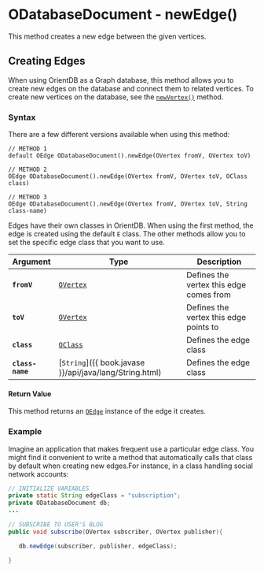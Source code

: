 
# ODatabaseDocument - newEdge()

This method creates a new edge between the given vertices.

## Creating Edges

When using OrientDB as a Graph database, this method allows you to create new edges on the database and connect them to related vertices.  To create new vertices on the database, see the [`newVertex()`](newVertex.md) method.

### Syntax

There are a few different versions available when using this method:

```
// METHOD 1
default OEdge ODatabaseDocument().newEdge(OVertex fromV, OVertex toV)

// METHOD 2
OEdge ODatabaseDocument().newEdge(OVertex fromV, OVertex toV, OClass class)

// METHOD 3
OEdge ODatabaseDocument().newEdge(OVertex fromV, OVertex toV, String class-name)
```

Edges have their own classes in OrientDB.  When using the first method, the edge is created using the default `E` class.  The other methods allow you to set the specific edge class that you want to use.


| Argument | Type | Description
|---|---|---|
| **`fromV`** | [`OVertex`](../OVertex.md) | Defines the vertex this edge comes from |
| **`toV`** | [`OVertex`](../OVertex.md) | Defines the vertex this edge points to |
| **`class`** | [`OClass`](../OClass.md) | Defines the edge class |
| **`class-name`** | [`String`]({{ book.javase }}/api/java/lang/String.html)  | Defines the edge class |


#### Return Value

This method returns an [`OEdge`](../OEdge.md) instance of the edge it creates.

### Example

Imagine an application that makes frequent use a particular edge class.  You might find it convenient to write a method that automatically calls that class by default when creating new edges.For instance, in a class handling social network accounts:

```java
// INITIALIZE VARIABLES
private static String edgeClass = "subscription"; 
private ODatabaseDocument db;
...

// SUBSCRIBE TO USER'S BLOG
public void subscribe(OVertex subscriber, OVertex publisher){

   db.newEdge(subscriber, publisher, edgeClass); 

}
```
